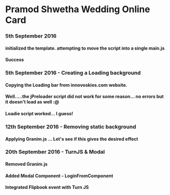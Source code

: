 # Pramod Shwetha Wedding Online Card
### 5th September 2016
#### initialized the template. attempting to move the script into a single main.js
#### Success

### 5th September 2016 - Creating a Loading background
#### Copying the Loading bar from innovoskies.com website.
#### Well.....the jPreloader script did not work for some reason... no errors but it doesn't load as well :@
#### Loadie script worked... I guess!

### 12th September 2016 - Removing static background
#### Applying Granim.js ... Let's see if this gives the desired effect

### 20th September 2016 - TurnJS & Modal
#### Removed Granim.js
#### Added Modal Component - LoginFromComponent
#### Integrated Flipbook event with Turn JS
